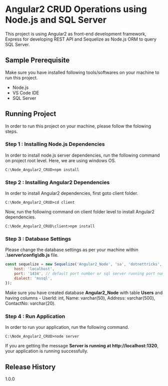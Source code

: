 # Angular2 CRUD Operations using Node.js and SQL Server
This project is using Angular2 as front-end development framework, Express for developing REST API and Sequelize as Node.js ORM to query SQL Server. 

## Sample Prerequisite 
Make sure you have installed following tools/softwares on your machine to run this project.

* Node.js
* VS Code IDE
* SQL Server

## Running Project
In order to run this project on your machine, please follow the folowing steps.

### Step 1 : Installing Node.js Dependencies
In order to install node.js server dependencies, run the following command on project root level. Here, we are using windows OS.

`C:\Node_Angular2_CRUD>npm install`

### Step 2 : Installing Angular2 Dependencies
In order to install Angular2 dependencies, first goto client folder.

`C:\Node_Angular2_CRUD>cd client`

Now, run the following command on client folder level to install Angular2 dependencies.

`C:\Node_Angular2_CRUD\client>npm install`

### Step 3 : Database Settings

Please change the database settings as per your machine within **.\server\config\db.js** file. 

```javascript
const sequelize = new Sequelize('Angular2_Node', 'sa', 'dotnettricks', {
    host: 'localhost',
    port: '1434', // default port number or sql server running port number
    dialect: 'mssql',
});
```
Make sure you have created database **Angular2_Node** with table **Users** and having columns - UserId: int, Name: varchar(50), Address: varchar(500), ContactNo: varchar(20).

### Step 4 : Run Application
In order to run your application, run the following command.

`C:\Node_Angular2_CRUD>node server`

If you are getting the message **Server is running at http://localhost:1320**, your application is running successfully.

## Release History
1.0.0